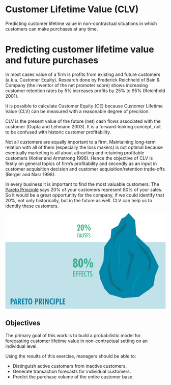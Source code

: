 # Customer Lifetime Value (CLV)
 Predicting customer lifetime value in non-contractual situations in which customers can make purchases at any time.

# Predicting customer lifetime value and future purchases
In most cases value of a firm is profits from existing and future customers (a.k.a. Customer Equity). Research done by Frederick Reichheld of Bain & Company (the inventor of the net promoter score) shows increasing customer retention rates by 5% increases profits by 25% to 95% (Reichheld 2001).

It is possible to calculate Customer Equity (CE) because Customer Lifetime Value (CLV) can be measured with a reasonable degree of precision.

CLV is the present value of the future (net) cash flows associated with the customer (Gupta and Lehmann 2003). It is a forward-looking concept, not to be confused with historic customer profitability.

Not all customers are equally important to a firm. Maintaining long-term relation with all of them (especially the loss makers) is not optimal because eventually marketing is all about attracting and retaining profitable customers (Kotler and Armstrong 1996). Hence the objective of CLV is firstly on general topics of firm’s profitability and secondly as an input in customer acquisition decision and customer acquisition/retention trade-offs (Berger and Nasr 1998).

In every business it is important to find the most valuable customers. The [Pareto Principle](https://wikipedia.org/wiki/Pareto_principle) says 20% of your customers represent 80% of your sales. So it would be a great opportunity for the company, if we could identify that 20%, not only historically, but in the future as well. CLV can help us to identify these customers.

![image info](./images/pareto.jpeg)

## Objectives
The primary goal of this work is to build a probabilistic model for forecasting customer lifetime value in non-contractual setting on an individual level.

Using the results of this exercise, managers should be able to:

- Distinguish active customers from inactive customers.
- Generate transaction forecasts for individual customers.
- Predict the purchase volume of the entire customer base.